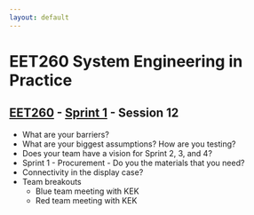 ```yaml
---
layout: default
---
```


# EET260 System Engineering in Practice

## [EET260](../../) - [Sprint 1](../) - Session 12

- What are your barriers?
- What are your biggest assumptions? How are you testing?
- Does your team have a vision for Sprint 2, 3, and 4?
- Sprint 1 - Procurement - Do you the materials that you need?
- Connectivity in the display case?
- Team breakouts
    - Blue team meeting with KEK
    - Red team meeting with KEK
       
